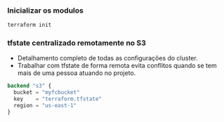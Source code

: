 ### Inicializar os modulos

```bash
terraform init
```

### tfstate centralizado remotamente no S3

- Detalhamento completo de todas as configurações do cluster.
- Trabalhar com tfstate de forma remota evita conflitos quando se tem mais de uma pessoa atuando no projeto.

```terraform
backend "s3" {
  bucket = "myfcbucket"
  key    = "terraform.tfstate"
  region = "us-east-1"
}
```

